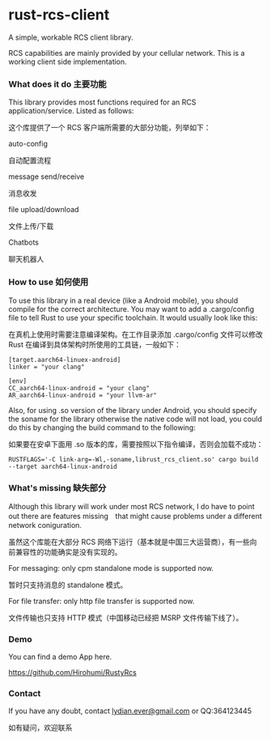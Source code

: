 # rust-rcs-client
A simple, workable RCS client library.

RCS capabilities are mainly provided by your cellular network. This is a working client side implementation.


### What does it do 主要功能

This library provides most functions required for an RCS application/service. Listed as follows:

这个库提供了一个 RCS 客户端所需要的大部分功能，列举如下：

auto-config

自动配置流程

message send/receive

消息收发

file upload/download

文件上传/下载

Chatbots

聊天机器人


### How to use 如何使用

To use this library in a real device (like a Android mobile), you should compile for the correct architecture. You may want to add a .cargo/config file to tell Rust to use your specific toolchain. It would usually look like this:

在真机上使用时需要注意编译架构。在工作目录添加 .cargo/config 文件可以修改 Rust 在编译到具体架构时所使用的工具链，一般如下：

```
[target.aarch64-linuex-android]
linker = "your clang"

[env]
CC_aarch64-linux-android = "your clang"
AR_aarch64-linux-android = "your llvm-ar"
```

Also, for using .so version of the library under Android, you should specify the soname for the library otherwise the native code will not load, you could do this by changing the build command to the following:

如果要在安卓下面用 .so 版本的库，需要按照以下指令编译，否则会加载不成功：

```
RUSTFLAGS='-C link-arg=-Wl,-soname,librust_rcs_client.so' cargo build --target aarch64-linux-android
```


### What's missing 缺失部分

Although this library will work under most RCS network, I do have to point out there are features missing　that might cause problems under a different network coniguration.

虽然这个库能在大部分 RCS 网络下运行（基本就是中国三大运营商），有一些向前兼容性的功能确实是没有实现的。

For messaging: only cpm standalone mode is supported now.

暂时只支持消息的 standalone 模式。

For file transfer: only http file transfer is supported now.

文件传输也只支持 HTTP 模式（中国移动已经把 MSRP 文件传输下线了）。


### Demo

You can find a demo App here.

https://github.com/Hirohumi/RustyRcs


### Contact

If you have any doubt, contact lydian.ever@gmail.com or QQ:364123445

如有疑问，欢迎联系
